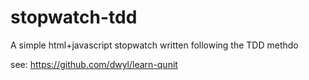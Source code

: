 # stopwatch-tdd

A simple html+javascript stopwatch written following the TDD methdo

see: https://github.com/dwyl/learn-qunit
